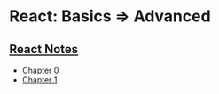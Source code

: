 # React: Basics => Advanced
## [React Notes](https://www.notion.so/nigamsharma/React-750e781ffdc74c33a255ba662a75f8bc)
- [Chapter 0](/Chapter%200/)
- [Chapter 1](/Chapter%201/)